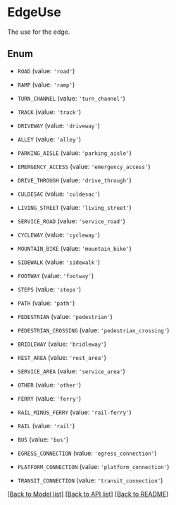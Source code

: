 # EdgeUse

The use for the edge.

## Enum

* `ROAD` (value: `'road'`)

* `RAMP` (value: `'ramp'`)

* `TURN_CHANNEL` (value: `'turn_channel'`)

* `TRACK` (value: `'track'`)

* `DRIVEWAY` (value: `'driveway'`)

* `ALLEY` (value: `'alley'`)

* `PARKING_AISLE` (value: `'parking_aisle'`)

* `EMERGENCY_ACCESS` (value: `'emergency_access'`)

* `DRIVE_THROUGH` (value: `'drive_through'`)

* `CULDESAC` (value: `'culdesac'`)

* `LIVING_STREET` (value: `'living_street'`)

* `SERVICE_ROAD` (value: `'service_road'`)

* `CYCLEWAY` (value: `'cycleway'`)

* `MOUNTAIN_BIKE` (value: `'mountain_bike'`)

* `SIDEWALK` (value: `'sidewalk'`)

* `FOOTWAY` (value: `'footway'`)

* `STEPS` (value: `'steps'`)

* `PATH` (value: `'path'`)

* `PEDESTRIAN` (value: `'pedestrian'`)

* `PEDESTRIAN_CROSSING` (value: `'pedestrian_crossing'`)

* `BRIDLEWAY` (value: `'bridleway'`)

* `REST_AREA` (value: `'rest_area'`)

* `SERVICE_AREA` (value: `'service_area'`)

* `OTHER` (value: `'other'`)

* `FERRY` (value: `'ferry'`)

* `RAIL_MINUS_FERRY` (value: `'rail-ferry'`)

* `RAIL` (value: `'rail'`)

* `BUS` (value: `'bus'`)

* `EGRESS_CONNECTION` (value: `'egress_connection'`)

* `PLATFORM_CONNECTION` (value: `'platform_connection'`)

* `TRANSIT_CONNECTION` (value: `'transit_connection'`)

[[Back to Model list]](../README.md#documentation-for-models) [[Back to API list]](../README.md#documentation-for-api-endpoints) [[Back to README]](../README.md)


